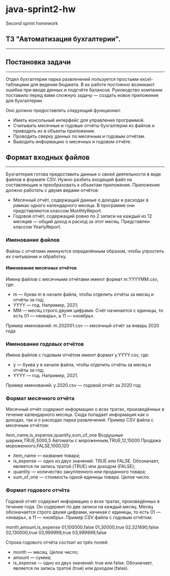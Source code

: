 # java-sprint2-hw
Second sprint homework

## ТЗ "Автоматизация бухгалтерии".
---
## Постановка задачи
---
Отдел бухгалтерии парка развлечений пользуется простыми excel-таблицами для ведения бюджета. В их работе постоянно возникают ошибки при вводе данных и подсчёте балансов. Руководство компании поставило перед вами сложную задачу — создать новое приложение для бухгалтерии.

Оно должно предоставлять следующий функционал:
* Иметь консольный интерфейс для управления программой.
* Считывать месячные и годовые отчёты бухгалтерии из файлов и приводить их в объекты приложения.
* Проводить сверку данных по месячным и годовым отчётам.
* Выводить информацию о месячных и годовом отчёте.


## Формат входных файлов
---
Бухгалтерия готова предоставить данные о своей деятельности в виде файлов в формате CSV. Нужно разбить входящий файл на составляющие и преобразовать к объектам приложения. Приложение должно работать с двумя видами отчётов:
* Месячный отчёт, содержащий данные о доходах и расходах в рамках одного календарного месяца. В программе они представляются классом MonthlyReport.
* Годовой отчёт, содержащий ровно по 2 записи на каждый из 12 месяцев — общий доход и расход за этот месяц. Представлен классом YearlyReport.

### Именование файлов

Файлы с отчётами именуются определённым образом, чтобы упростить их считывание и обработку.


#### Именование месячных отчётов

Имена файлов с месячными отчётами имеют формат m.YYYYMM.csv, где:

* m — буква m в начале файла, чтобы отделить отчёты за месяц и отчёты за год;
* YYYY — год. Например, 2021;
* MM — месяц строго двумя цифрами. Счёт начинается с единицы, то есть 01 — «январь», а 11 — «ноябрь».

Пример именований: m.202001.csv — месячный отчёт за январь 2020 года


### Именование годовых отчётов

Имена файлов с годовым отчётом имеют формат y.YYYY.csv, где:

* y — буква y в начале файла, чтобы отделить отчёты за месяц и отчёты за год;
* YYYY — год. Например, 2021.

Пример именований: y.2020.csv — годовой отчёт за 2020 год


### Формат месячного отчёта

Месячный отчёт содержит информацию о всех тратах, произведённых в течение календарного месяца. Сюда попадает информация как о доходах, так и о расходах парка развлечений. Пример CSV файла с месячным отчётом:

item_name,is_expense,quantity,sum_of_one
Воздушные шарики,TRUE,5000,5
Автоматы с мороженным,TRUE,12,15000
Продажа мороженного,FALSE,1000,120

* item_name — название товара;
* is_expense — одно из двух значений: TRUE или FALSE. Обозначает, является ли запись тратой (TRUE) или доходом (FALSE);
* quantity — количество закупленного или проданного товара;
* sum_of_one — стоимость одной единицы товара. Целое число.


### Формат годового отчёта

Годовой отчёт содержит информацию о всех тратах, произведённых в течение года. Он содержит по две записи на каждый месяц. Месяц обозначается строго двумя цифрами, начиная с единицы, то есть 01 — «январь», а 11 — «ноябрь». Пример CSV файла с годовым отчётом:

month,amount,is_expense
01,100000,false
01,30000,true
02,321690,false
02,130000,true
03,999999,true
03,999999,false

Строка годового отчёта состоит из трёх полей:

* month — месяц. Целое число;
* amount — сумма;
* is_expense — одно из двух значений: true или false. Обозначает, является ли запись тратой (true) или доходом (false).
